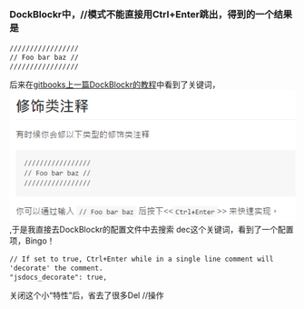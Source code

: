 ### DockBlockr中，//模式不能直接用Ctrl+Enter跳出，得到的一个结果是
```
/////////////////
// Foo bar baz //
/////////////////
```
后来在[gitbooks上一篇DockBlockr的教程](https://nicesu.gitbooks.io/sublime-text-guide/content/plug-in/docblockr.html)中看到了关键词，![解决问题的关键词：修饰类注释](decorde.png),于是我直接去DockBlockr的配置文件中去搜索 dec这个关键词，看到了一个配置项，Bingo！
```
// If set to true, Ctrl+Enter while in a single line comment will 'decorate' the comment.
"jsdocs_decorate": true,
```
关闭这个小“特性”后，省去了很多Del //操作
